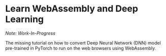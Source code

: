 # Learn WebAssembly and Deep Learning

_Note: Work-In-Progress_

The missing tutorial on how to convert Deep Neural Network (DNN) model pre-trained in PyTorch to run on the web browsers using WebAssembly.

